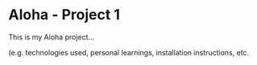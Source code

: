 # Aloha - Project 1 

This is my Aloha project...

(e.g. technologies used, personal learnings, installation instructions, etc.
